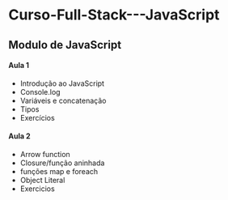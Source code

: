 # Curso-Full-Stack---JavaScript

## Modulo de JavaScript

#### Aula 1 

- Introdução ao JavaScript
- Console.log
- Variáveis e concatenação
- Tipos
- Exercícios 

#### Aula 2

- Arrow function
- Closure/função aninhada
- funções map e foreach
- Object Literal
- Exercicios
